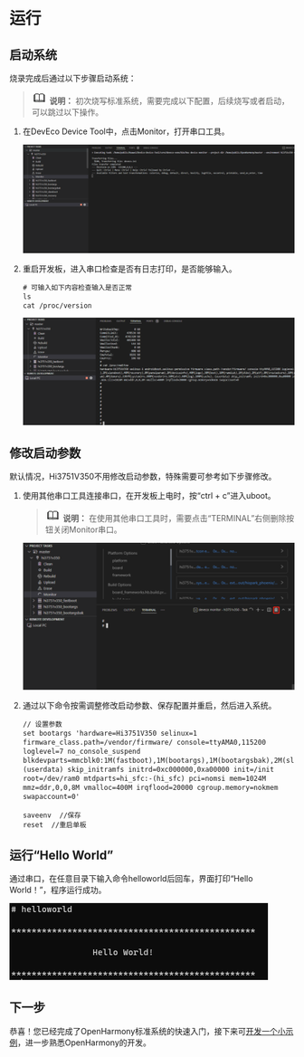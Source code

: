 # 运行


## 启动系统

烧录完成后通过以下步骤启动系统：

> ![icon-note.gif](public_sys-resources/icon-note.gif) **说明：**
> 初次烧写标准系统，需要完成以下配置，后续烧写或者启动，可以跳过以下操作。

1. 在DevEco Device Tool中，点击Monitor，打开串口工具。

   ![zn-cn_image_20220429104918](figures/zn-cn_image_20220429104918.png)

2. 重启开发板，进入串口检查是否有日志打印，是否能够输入。

   ```
   # 可输入如下内容检查输入是否正常
   ls
   cat /proc/version
   ```
   ![zn-cn_image_20220429105447](figures/zn-cn_image_20220429105447.png)

## 修改启动参数

默认情况，Hi3751V350不用修改启动参数，特殊需要可参考如下步骤修改。

1. 使用其他串口工具连接串口，在开发板上电时，按“ctrl + c”进入uboot。

   > ![icon-note.gif](public_sys-resources/icon-note.gif) **说明：**
   > 在使用其他串口工具时，需要点击“TERMINAL”右侧删除按钮关闭Monitor串口。

   ![zn-cn_image_20220429111229](figures/zn-cn_image_20220429111229.png)

2. 通过以下命令按需调整修改启动参数、保存配置并重启，然后进入系统。

   ```
   // 设置参数
   set bootargs 'hardware=Hi3751V350 selinux=1 firmware_class.path=/vendor/firmware/ console=ttyAMA0,115200 loglevel=7 no_console_suspend blkdevparts=mmcblk0:1M(fastboot),1M(bootargs),1M(bootargsbak),2M(slaveboot),40M(recovery),8M(panelparam),2M(deviceinfo),40M(logo),30M(boot),10M(ramdisk),1M(dtbo),2M(atf),8M(trustedcore),10M(securestore),1M(versioninfo),1M(misc),10M(bootmusic),10M(bootmusicsec),80M(tconparam),4M(demura),3307M(system)ro,300M(vendor)ro,50M(atv),60M(log),100M(cache),-(userdata) skip_initramfs initrd=0xc000000,0xa00000 init=/init root=/dev/ram0 mtdparts=hi_sfc:-(hi_sfc) pci=nomsi mem=1024M mmz=ddr,0,0,8M vmalloc=400M irqflood=20000 cgroup.memory=nokmem swapaccount=0'

   saveenv  //保存
   reset  //重启单板
   ```

## 运行“Hello World”

通过串口，在任意目录下输入命令helloworld后回车，界面打印“Hello World！”，程序运行成功。

![zh-cn_image_0000001226602398](figures/zh-cn_image_0000001226602398.png)


## 下一步

恭喜！您已经完成了OpenHarmony标准系统的快速入门，接下来可[开发一个小示例](../guide/device-clock-guide.md)，进一步熟悉OpenHarmony的开发。
